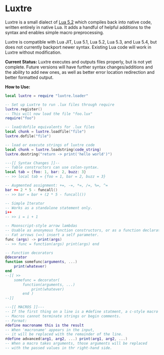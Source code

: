 # Luxtre

Luxtre is a small dialect of [Lua 5.2](http://www.lua.org/) which compiles back into native code, written entirely in native Lua. It adds a handful of helpful additions to the syntax and enables simple macro preprocessing.

Luxtre is compatible with Lua JIT, Lua 5.1, Lua 5.2, Lua 5.3, and Lua 5.4, but does not currently backport newer syntax. Existing Lua code will work in Luxtre without modification.

**Current Status:** 
Luxtre executes and outputs files properly, but is not yet complete. Future versions will have further syntax changes/additions and the ability to add new ones, as well as better error location redirection and better formatted output.

**How to Use:**

```lua
local luxtre = require "luxtre.loader"

-- Set up Luxtre to run .lux files through require
luxtre.register()
-- This will now load the file "foo.lux"
require("foo")

-- load/dofile equivalents for .lux files
local chunk = luxtre.loadfile("file")
luxtre.dofile("file")

-- load or execute strings of luxtre code
local chunk = luxtre.loadstring(code_string)
luxtre.dostring("return -> print('hello world')")

---[[ Syntax Changes ]]--
-- Table constructors can use colon-syntax.
local tab = {foo: 1, bar: 2, buzz: 3}
-- >> local tab = {foo = 1, bar = 2, buzz = 3}

-- Augmented assignment: +=, -=, *=, /=, %=, ^=
bar += 2 * 5 - funcall()
-- >> bar = bar + (2 * 5 - funcall())

-- Simple Iterator
-- Works as a standalone statement only.
i++
-- >> i = i + 1

-- Moonscript-style arrow lambdas
-- Usable as anonymous function constructors, or as a function declaration. 
-- Fat arrows (=>) insert a self parameter.
func (args) -> print(args)
-- >> func = function(args) print(args) end

-- Function decorators
@decorator
function somefunc(arguments, ...)
    print(whatever)
end
--[[ >>
	somefunc = decorator(
        function(arguments, ...)
            print(whatever)
        end )
--]]

---[[ MACROS ]]---
-- If the first thing on a line is a #define statment, a c-style macro will be created.
-- Macros cannot terminate strings or begin comments.
-- Format:
#define macroname this is the result
-- When 'macroname' appears in the input, 
-- it will be replaced with the remainder of the line.
#define advanced(arg1, arg2, ...) print(arg1, arg2, ...)
-- When a macro takes arguments, those arguments will be replaced 
-- with the passed values in thr right-hand side.


```

